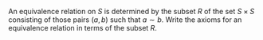 An equivalence relation on $S$ is determined by the subset $R$ of the set $S \times S$ consisting of those pairs $(a,b)$ such that $a \sim b$. Write the axioms for an equivalence relation in terms of the subset $R$.